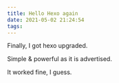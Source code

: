 ```yaml
---
title: Hello Hexo again
date: 2021-05-02 21:24:54
tags:
---
```


Finally, I got hexo upgraded.

Simple & powerful as it is advertised.

It worked fine, I guess.